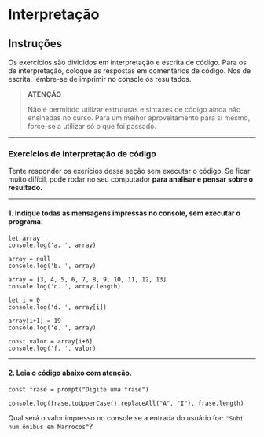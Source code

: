 
# Interpretação

## Instruções

Os exercícios são divididos em interpretação e escrita de código. Para os de interpretação, coloque as respostas em comentários de código. Nos de escrita, lembre-se de imprimir no console os resultados.

> **ATENÇÃO**
> 
> Não é permitido utilizar estruturas e sintaxes de código ainda não ensinadas no curso. Para um melhor aproveitamento para si mesmo, force-se a utilizar só o que foi passado.

---

### Exercícios de interpretação de código

Tente responder os exerícios dessa seção sem executar o código.
Se ficar muito difícil, pode rodar no seu computador **para analisar e pensar sobre o resultado.** 

---

#### 1. Indique todas as mensagens impressas no console, sem executar o programa.

```
let array
console.log('a. ', array)

array = null
console.log('b. ', array)

array = [3, 4, 5, 6, 7, 8, 9, 10, 11, 12, 13]
console.log('c. ', array.length)

let i = 0
console.log('d. ', array[i])

array[i+1] = 19
console.log('e. ', array)

const valor = array[i+6]
console.log('f. ', valor)
```

---

#### 2. Leia o código abaixo com atenção.

```
const frase = prompt("Digite uma frase")

console.log(frase.toUpperCase().replaceAll("A", "I"), frase.length)
```

Qual será o valor impresso no console se a entrada do usuário for: `"Subi num ônibus em Marrocos"`?

